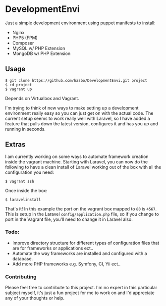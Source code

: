 # DevelopmentEnvi

Just a simple development environment using puppet manifests to install:

  - Nginx
  - PHP5 (FPM)
  - Composer
  - MySQL w/ PHP Extension
  - MongoDB w/ PHP Extension

## Usage

	$ git clone https://github.com/hazbo/DevelopmentEnvi.git project
	$ cd project
	$ vagrant up

Depends on Virtualbox and Vagrant.

I'm trying to think of new ways to make setting up a development environment really easy
so you can just get on with the actual code. The current setup seems to work really well
with Laravel, so I have added a feature that pulls down the latest version, configures it
and has you up and running in seconds.

## Extras

I am currently working on some ways to automate framework creation inside the vagrant machine.
Starting with Laravel, you can now do the following to have a clean install of Laravel working
out of the box with all the configuration you need:

	$ vagrant ssh

Once inside the box:

	$ laravelinstall

That's it! In this example the port on the vagrant box mapped to `80` is `4567`. This is setup
in the Laravel `config/application.php` file, so if you change to port in the Vagrant file,
you'll need to change it in Laravel also.

### Todo:

  - Improve directory structure for different types of configuration files that are for frameworks or applications ect..
  - Automate the way frameworks are installed and configured with a database.
  - Add more PHP frameworks e.g. Symfony, CI, Yii ect..

### Contributing

Please feel free to contribute to this project. I'm no expert in this particular subject
myself, it's just a fun project for me to work on and I'd appreciate any of your thoughts or help.